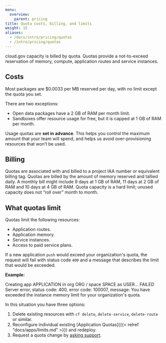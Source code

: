 ```yaml
---
menu:
  overview:
    parent: pricing
title: Quota costs, billing, and limits
weight: 15
aliases:
  - /docs/intro/pricing/quotas
  - /intro/pricing/quotas
---
```


cloud.gov capacity is billed by quota. Quotas provide a not-to-exceed reservation of memory, compute, application routes and service instances.

## Costs

Most packages are $0.0033 per MB reserved per day, with no limit except the quota you set.

There are two exceptions:

- Open data packages have a 2 GB of RAM per month limit.
- Sandboxes offer resource usage for free, but it is capped at 1 GB of RAM per month.

Usage quotas are **set in advance**. This helps you control the maximum amount that your team will spend, and helps us avoid over-provisioning resources that won’t be used.

## Billing

Quotas are associated with and billed to a project IAA number or equivalent billing tag. Quotas are billed by the amount of memory reserved and tallied daily. A monthly bill might include 9 days at 1 GB of RAM, 11 days at 2 GB of RAM and 10 days at 4 GB of RAM. Quota capacity is a hard limit; unused capacity does not “roll over” month to month.

## What quotas limit

Quotas limit the following resources:  

- Application routes.  
- Application memory.  
- Service instances.  
- Access to paid service plans.  

If a new application `push` would exceed your organization's quota, the request will fail with status code `400` and a message that describes the limit that would be exceeded.

**Example:**

  Creating app APPLICATION in org ORG / space SPACE as USER...
  FAILED
  Server error, status code: 400, error code: 100007, message: You have exceeded the instance memory limit for your organization's quota.

In this situation you have three options:

1. Delete existing resources with `cf delete`, `delete-service`, `delete-route` or similar.
2. Reconfigure individual existing [Application Quotas]({{< relref "docs/apps/limits.md" >}}) and redeploy.
3. Request a quota change by [asking support](/help/).
